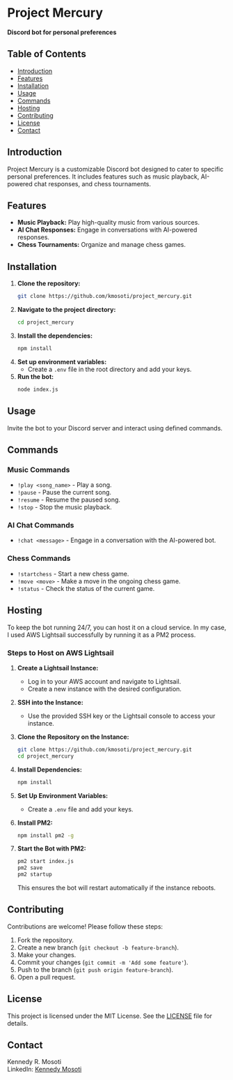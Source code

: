 # Project Mercury

**Discord bot for personal preferences**

## Table of Contents

- [Introduction](#introduction)
- [Features](#features)
- [Installation](#installation)
- [Usage](#usage)
- [Commands](#commands)
- [Hosting](#hosting)
- [Contributing](#contributing)
- [License](#license)
- [Contact](#contact)

## Introduction

Project Mercury is a customizable Discord bot designed to cater to specific personal preferences. It includes features such as music playback, AI-powered chat responses, and chess tournaments.

## Features

- **Music Playback:** Play high-quality music from various sources.
- **AI Chat Responses:** Engage in conversations with AI-powered responses.
- **Chess Tournaments:** Organize and manage chess games.

## Installation

1. **Clone the repository:**
   ```bash
   git clone https://github.com/kmosoti/project_mercury.git
   ```
2. **Navigate to the project directory:**
   ```bash
   cd project_mercury
   ```
3. **Install the dependencies:**
   ```bash
   npm install
   ```
4. **Set up environment variables:**
   - Create a `.env` file in the root directory and add your keys.
5. **Run the bot:**
   ```bash
   node index.js
   ```

## Usage

Invite the bot to your Discord server and interact using defined commands.

## Commands

### Music Commands

- `!play <song_name>` - Play a song.
- `!pause` - Pause the current song.
- `!resume` - Resume the paused song.
- `!stop` - Stop the music playback.

### AI Chat Commands

- `!chat <message>` - Engage in a conversation with the AI-powered bot.

### Chess Commands

- `!startchess` - Start a new chess game.
- `!move <move>` - Make a move in the ongoing chess game.
- `!status` - Check the status of the current game.

## Hosting

To keep the bot running 24/7, you can host it on a cloud service. In my case, I used AWS Lightsail successfully by running it as a PM2 process.

### Steps to Host on AWS Lightsail

1. **Create a Lightsail Instance:**
   - Log in to your AWS account and navigate to Lightsail.
   - Create a new instance with the desired configuration.

2. **SSH into the Instance:**
   - Use the provided SSH key or the Lightsail console to access your instance.

3. **Clone the Repository on the Instance:**
   ```bash
   git clone https://github.com/kmosoti/project_mercury.git
   cd project_mercury
   ```

4. **Install Dependencies:**
   ```bash
   npm install
   ```

5. **Set Up Environment Variables:**
   - Create a `.env` file and add your keys.

6. **Install PM2:**
   ```bash
   npm install pm2 -g
   ```

7. **Start the Bot with PM2:**
   ```bash
   pm2 start index.js
   pm2 save
   pm2 startup
   ```

   This ensures the bot will restart automatically if the instance reboots.

## Contributing

Contributions are welcome! Please follow these steps:

1. Fork the repository.
2. Create a new branch (`git checkout -b feature-branch`).
3. Make your changes.
4. Commit your changes (`git commit -m 'Add some feature'`).
5. Push to the branch (`git push origin feature-branch`).
6. Open a pull request.

## License

This project is licensed under the MIT License. See the [LICENSE](LICENSE) file for details.

## Contact

Kennedy R. Mosoti  
LinkedIn: [Kennedy Mosoti](https://linkedin.com/in/kennedymosoti)

